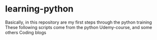 # learning-python
Basically, in this repository are my first steps through the python training
These following scripts come from the python Udemy-course, and some others Coding blogs
